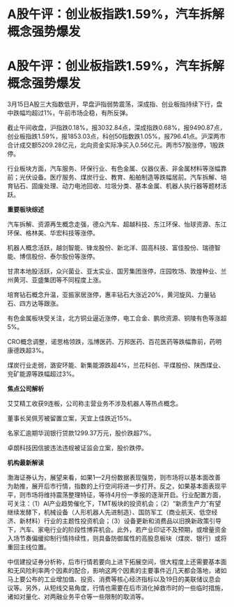# A股午评：创业板指跌1.59%，汽车拆解概念强势爆发

# A股午评：创业板指跌1.59%，汽车拆解概念强势爆发

3月15日A股三大指数低开，早盘沪指弱势震荡，深成指、创业板指持续下行，盘中跌幅均超过1%，午前市场企稳，有所反弹。

截止午间收盘，沪指跌0.18%，报3032.84点，深成指跌0.68%，报9490.87点，创业板指跌1.59%，报1853.03点，科创50指数跌1.05%，报796.41点。沪深两市合计成交额5209.28亿元，北向资金实际净买入0.56亿元。两市57股涨停，1股跌停。

行业板块方面，汽车服务、环保行业、有色金属、仪器仪表、非金属材料等涨幅靠前；光伏设备。医疗服务、煤炭行业、教育、船舶制造等跌幅居前。汽车拆解、培育钻石、固废处理、动力电池回收、垃圾分类、基本金属、机器人执行器等题材活跃。

**重要板块综述**

汽车拆解、资源再生概念走强，德众汽车、超越科技、东江环保、怡球资源、东江环保、格林美、华宏科技等涨停。

机器人概念活跃，越剑智能、锋龙股份、新北洋、固高科技、富佳股份、瑞德智能、博信股份、泰尔股份等涨停。

甘肃本地股活跃，众兴菌业、亚太实业、国芳集团涨停，庄园牧场、敦煌种业、兰州黄河、亚盛集团等不同程度上涨。

培育钻石概念升温，亚振家居涨停，惠丰钻石大涨近20%，黄河旋风、力量钻石、四方达等跟涨。

有色金属板块受关注，北方铜业逼近涨停，电工合金、鹏欣资源、铜陵有色等涨超5%。

CRO概念调整，诺思格领跌，泓博医药、万邦医药、百花医药等跌幅靠前，药明康德跌超3%。

煤炭行业走弱，潞安环能、新集能源跌超4%，兰花科创、平煤股份、陕西煤业、兖矿能源等跌幅超过3%。

**焦点公司解析**

艾艾精工收获9连板，公司称主营业务不涉及机器人等热点概念。

董事长吴佩芳被留置立案，天宜上佳跌近15%。

名家汇逾期华润银行贷款1299.37万元，股价跌超7%。

卓朗科技因信披违法违规被证监会立案，股价跌停。

**机构最新解读**

渤海证券认为，展望来看，如果1—2月份数据表现强势，则市场将以基本面改善为助推，展开后市行情，指数的上行空间将进一步打开。反之，如果基本面表现平平，则市场将维持震荡整理特征，等待4月份一季报的逐渐开启。行业配置方面，可关注：（1）AI产业趋势催化下，TMT板块的投资机会；（2）“新质生产力”有望继续发酵下，机械设备（人形机器人先进制造）、国防军工（商业航天、低空经济、新材料）行业的主题性投资机会；（3）设备更新和消费品以旧换新政策引导下，汽车、家电行业的阶段性博弈机会。此外，若产业印证不及预期，或增量资金入场节奏偏缓抑制行情持续性，则具备防御属性的高股息板块（煤炭、银行）或将重回主线位置。

中信建投证券分析称，后市行情若要向上进下拓展空间，很大程度上还需要基本面和无风险利率两个因素的配合，影响这两个因素的主要事件近几天都会落地，诸如马上要公布的工业增加值、投资、消费等核心经济指标以及19日的美联储议息会议等。另外，从短线交易角度，行情也需要在后市消化掉救市时的一些临时措施，诸如对量化、对两融业务平仓等一些限制的取消等。

